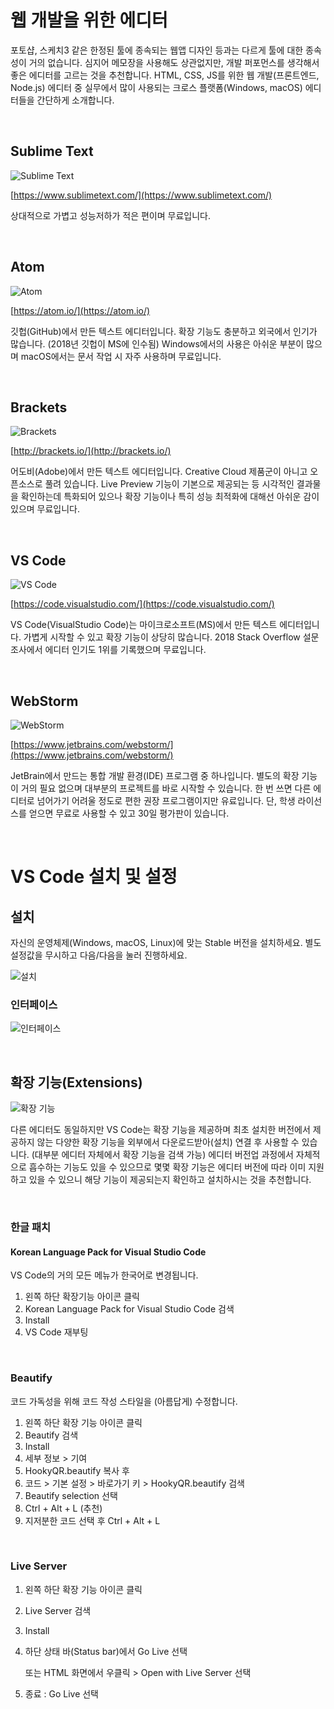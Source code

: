 # 웹 개발을 위한 에디터

포토샵, 스케치3 같은 한정된 툴에 종속되는 웹앱 디자인 등과는 다르게 툴에 대한 종속성이 거의 없습니다. 
심지어 메모장을 사용해도 상관없지만, 개발 퍼포먼스를 생각해서 좋은 에디터를 고르는 것을 추천합니다. 
HTML, CSS, JS를 위한 웹 개발(프론트엔드, Node.js) 에디터 중 실무에서 많이 사용되는 크로스 플랫폼(Windows, macOS) 에디터들을 간단하게 소개합니다. 

<br>

## Sublime Text

![Sublime Text](https://heropy.blog/images/screenshot/html-css-starter/logo_sublime_text.jpg)

[https://www.sublimetext.com/](https://www.sublimetext.com/)

상대적으로 가볍고 성능저하가 적은 편이며 무료입니다. 

<br>

## Atom

![Atom](https://heropy.blog/images/screenshot/html-css-starter/logo_atom.jpg)

[https://atom.io/](https://atom.io/)

깃헙(GitHub)에서 만든 텍스트 에디터입니다.
확장 기능도 충분하고 외국에서 인기가 많습니다. 
(2018년 깃헙이 MS에 인수됨)
Windows에서의 사용은 아쉬운 부분이 많으며 
macOS에서는 문서 작업 시 자주 사용하며 무료입니다. 

<br>

## Brackets

![Brackets](https://heropy.blog/images/screenshot/html-css-starter/logo_brackets.jpg)

[http://brackets.io/](http://brackets.io/)

어도비(Adobe)에서 만든 텍스트 에디터입니다. 
Creative Cloud 제품군이 아니고 오픈소스로 풀려 있습니다. 
Live Preview 기능이 기본으로 제공되는 등 시각적인 결과물을 확인하는데 특화되어 있으나 
확장 기능이나 특히 성능 최적화에 대해선 아쉬운 감이 있으며 무료입니다. 

<br>

## VS Code

![VS Code](https://heropy.blog/images/screenshot/html-css-starter/logo_vs_code.jpg)

[https://code.visualstudio.com/](https://code.visualstudio.com/)

VS Code(VisualStudio Code)는 마이크로소프트(MS)에서 만든 텍스트 에디터입니다. 
가볍게 시작할 수 있고 확장 기능이 상당히 많습니다. 
2018 Stack Overflow 설문조사에서 에디터 인기도 1위를 기록했으며 무료입니다. 

<br>

## WebStorm

![WebStorm](https://heropy.blog/images/screenshot/html-css-starter/logo_webstorm.jpg)

[https://www.jetbrains.com/webstorm/](https://www.jetbrains.com/webstorm/)

JetBrain에서 만드는 통합 개발 환경(IDE) 프로그램 중 하나입니다. 
별도의 확장 기능이 거의 필요 없으며 대부분의 프로젝트를 바로 시작할 수 있습니다. 
한 번 쓰면 다른 에디터로 넘어가기 어려울 정도로 편한 권장 프로그램이지만 유료입니다. 
단, 학생 라이선스를 얻으면 무료로 사용할 수 있고 30일 평가판이 있습니다. 

<br>

# VS Code 설치 및 설정

## 설치

자신의 운영체제(Windows, macOS, Linux)에 맞는 Stable 버전을 설치하세요.
별도 설정값을 무시하고 다음/다음을 눌러 진행하세요.

![설치](https://heropy.blog/images/screenshot/html-css-starter/vs_code_download.jpg)

### 인터페이스

![인터페이스](https://heropy.blog/images/screenshot/html-css-starter/vs_code_interface.jpg)

<br>

## 확장 기능(Extensions)

![확장 기능](https://heropy.blog/images/screenshot/html-css-starter/vs_code_extensions_icon.jpg)

다른 에디터도 동일하지만 VS Code는 확장 기능을 제공하며 최초 설치한 버전에서 제공하지 않는 다양한 확장 기능을 외부에서 다운로드받아(설치) 연결 후 사용할 수 있습니다. (대부분 에디터 자체에서 확장 기능을 검색 가능)
에디터 버전업 과정에서 자체적으로 흡수하는 기능도 있을 수 있으므로 몇몇 확장 기능은 에디터 버전에 따라 이미 지원하고 있을 수 있으니 해당 기능이 제공되는지 확인하고 설치하시는 것을 추천합니다. 

<br>

### 한글 패치

#### Korean Language Pack for Visual Studio Code

VS Code의 거의 모든 메뉴가 한국어로 변경됩니다. 

1. 왼쪽 하단 확장기능 아이콘 클릭
2. Korean Language Pack for Visual Studio Code 검색
3. Install
4. VS Code 재부팅

<br>

### Beautify

코드 가독성을 위해 코드 작성 스타일을 (아름답게) 수정합니다. 

1. 왼쪽 하단 확장 기능 아이콘 클릭
2. Beautify 검색
3. Install
4. 세부 정보 > 기여
5. HookyQR.beautify 복사 후 
6. 코드 > 기본 설정 > 바로가기 키 > HookyQR.beautify 검색
7. Beautify selection 선택
8. Ctrl + Alt + L (추천)
9. 지저분한 코드 선택 후 Ctrl + Alt + L

<br>

### Live Server

1. 왼쪽 하단 확장 기능 아이콘 클릭

2. Live Server 검색

3. Install 

4. 하단 상태 바(Status bar)에서 Go Live 선택

   또는 HTML 화면에서 우클릭 > Open with Live Server 선택

5. 종료 : Go Live 선택

